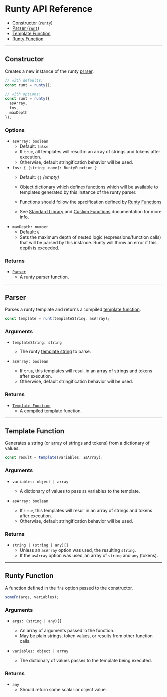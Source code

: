 # Runty API Reference

* [Constructor (`runty`)](#constructor)
* [Parser (`runt`)](#parser)
* [Template Function](#template-function)
* [Runty Function](#runty-function)

------

## Constructor

Creates a new instance of the runty [parser](#parser).

```javascript
// with defaults:
const runt = runty();

// with options:
const runt = runty({
  asArray,
  fns,
  maxDepth
});
```

### Options

*   `asArray: boolean`
    * Default: `false`
    * If `true`, all templates will result in an array of strings and tokens after execution.
    * Otherwise, default stringification behavior will be used.
*   `fns: { [string: name]: RuntyFunction }`
    * Default: `{}` *(empty)*
    * Object dictionary which defines functions which will be available to templates generated by this instance of the runty parser.
    * Functions should follow the specification defined by [Runty Functions](#runty-function)

    * See [Standard Library](fns.md) and [Custom Functions](custom-fns.md) documentation for more info.
*   `maxDepth: number`
    * Default: `8`
    * Sets the maximum depth of nested logic (expressions/function calls) that will be parsed by this instance. Runty will throw an error if this depth is exceeded.

### Returns

*   [`Parser`](#parser)
    * A runty parser function.

------

## Parser

Parses a runty template and returns a compiled [template function]().

```javascript
const template = runt(templateString, asArray);
```

### Arguments

*   `templateString: string`
    * The runty [template string](syntax.md) to parse.

*   `asArray: boolean`
    * If `true`, this templates will result in an array of strings and tokens after execution.
    * Otherwise, default stringification behavior will be used.

### Returns

*   [`Template Function`](#template-function)
    * A compiled template function.

------

## Template Function

Generates a string (or array of strings and tokens) from a dictionary of values.

```javascript
const result = template(variables, asArray);
```

### Arguments

*   `variables: object | array`
    * A dictionary of values to pass as variables to the template.

*   `asArray: boolean`
    * If `true`, this templates will result in an array of strings and tokens after execution.
    * Otherwise, default stringification behavior will be used.

### Returns

*   `string | (string | any)[]`
    * Unless an `asArray` option was used, the resulting `string`.
    * If the `asArray` option was used, an array of `string` and `any` (tokens).

-------

## Runty Function

A function defined in the `fns` option passed to the constructor.

```javascript
someFn(args, variables);
```

### Arguments

*   `args: (string | any)[]`
    * An array of arguments passed to the function.
    * May be plain strings, token values, or results from other function calls.

*   `variables: object | array`
    * The dictionary of values passed to the template being executed.

### Returns

*   `any`
    * Should return some scalar or object value.
